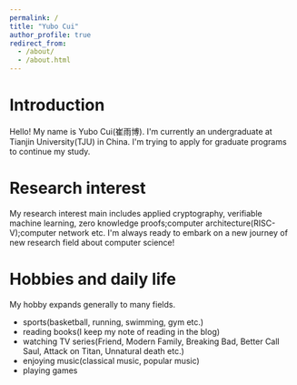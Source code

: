 ```yaml
---
permalink: /
title: "Yubo Cui"
author_profile: true
redirect_from: 
  - /about/
  - /about.html
---
```


# Introduction
Hello! My name is Yubo Cui(崔雨博). I'm currently an undergraduate at Tianjin University(TJU) in China. I'm trying to apply for graduate programs to continue my study. 

Research interest
======

My research interest main includes applied cryptography, verifiable machine learning, zero knowledge proofs;computer architecture(RISC-V);computer network etc. I'm always ready to embark on a new journey of new research field about computer science!

# Hobbies and daily life

My hobby expands generally to many fields.
- sports(basketball, running, swimming, gym etc.)
- reading books(I keep my note of reading in the blog)
- watching TV series(Friend, Modern Family, Breaking Bad, Better Call Saul, Attack on Titan, Unnatural death etc.)
- enjoying music(classical music, popular music)
- playing games
